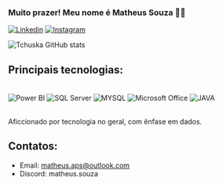 
### Muito prazer! Meu nome é Matheus Souza 🖐🏽

[![Linkedin](https://img.shields.io/badge/LinkedIn-0077B5?style=for-the-badge&logo=linkedin&logoColor=white)](https://www.linkedin.com/in/matheus-alexandre-souza/)
[![Instagram](https://img.shields.io/badge/Instagram-E4405F?style=for-the-badge&logo=instagram&logoColor=white)](https://www.instagram.com/theus.png)

![Tchuska GitHub stats](https://github-readme-stats.vercel.app/api?username=tchuska&show_icons=true&theme=dark)

## Principais tecnologias:
<div style="display: inline_block"><br/>
<img align="center" alt="Power BI"src="https://img.shields.io/badge/power_bi-F2C811?style=for-the-badge&logo=powerbi&logoColor=black">
<img align="center" alt="SQL Server"src="https://img.shields.io/badge/Microsoft_SQL_Server-CC2927?style=for-the-badge&logo=microsoft-sql-server&logoColor=white">
<img align="center" alt="MYSQL"src="https://img.shields.io/badge/MySQL-00000F?style=for-the-badge&logo=mysql&logoColor=white">
<img align="center" alt="Microsoft Office"src="https://img.shields.io/badge/Microsoft_Office-D83B01?style=for-the-badge&logo=microsoft-office&logoColor=white">
<img align="center" alt="JAVA"src="https://img.shields.io/badge/Java-ED8B00?style=for-the-badge&logo=openjdk&logoColor=white">
</div><br/>

Aficcionado por tecnologia no geral, com ênfase em dados.

## Contatos:
- Email: matheus.aps@outlook.com
- Discord: matheus.souza
